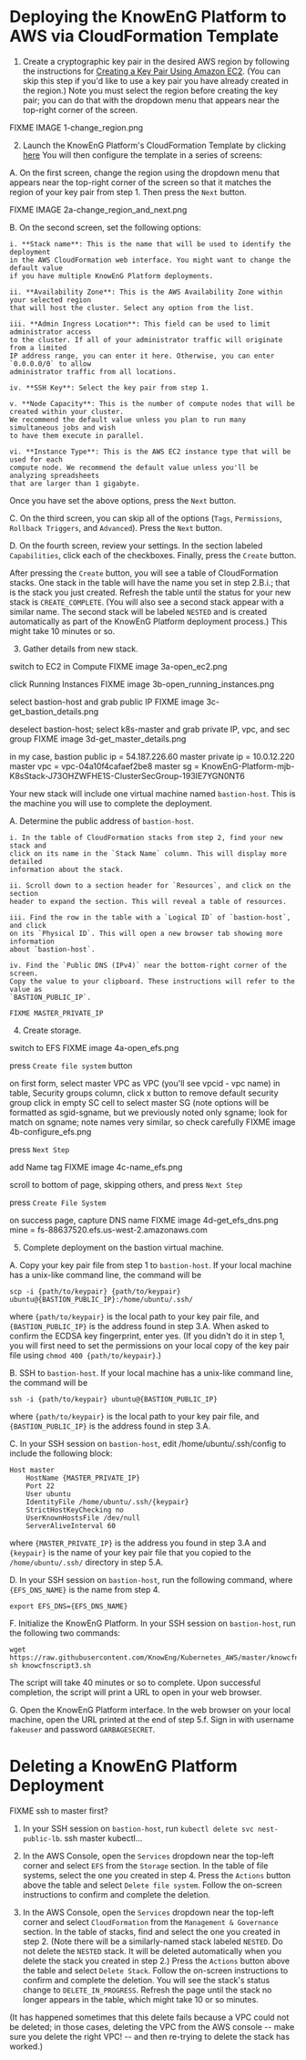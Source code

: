 # Deploying the KnowEnG Platform to AWS via CloudFormation Template

1. Create a cryptographic key pair in the desired AWS region by following the instructions
for [Creating a Key Pair Using Amazon EC2](https://docs.aws.amazon.com/AWSEC2/latest/UserGuide/ec2-key-pairs.html#having-ec2-create-your-key-pair).
(You can skip this step if you'd like to use a key pair you have already created in the region.)
Note you must select the region before creating the key pair; you can do that with the
dropdown menu that appears near the top-right corner of the screen.

FIXME IMAGE
1-change_region.png

2. Launch the KnowEnG Platform's CloudFormation Template by clicking [here](https://console.aws.amazon.com/cloudformation/home?region=us-west-1#/stacks/new?stackName=KnowEnG-Platform&templateURL=https://s3.amazonaws.com/knowscripts/knoweng-platform-simple.template)
You will then configure the template in a series of screens:

  A. On the first screen, change the region using the dropdown menu that appears
  near the top-right corner of the screen so that it matches the region of your 
  key pair from step 1. Then press the `Next` button.

  FIXME IMAGE
  2a-change_region_and_next.png

  B. On the second screen, set the following options:

    i. **Stack name**: This is the name that will be used to identify the deployment
    in the AWS CloudFormation web interface. You might want to change the default value
    if you have multiple KnowEnG Platform deployments.

    ii. **Availability Zone**: This is the AWS Availability Zone within your selected region
    that will host the cluster. Select any option from the list.

    iii. **Admin Ingress Location**: This field can be used to limit administrator access
    to the cluster. If all of your administrator traffic will originate from a limited
    IP address range, you can enter it here. Otherwise, you can enter `0.0.0.0/0` to allow
    administrator traffic from all locations.

    iv. **SSH Key**: Select the key pair from step 1.

    v. **Node Capacity**: This is the number of compute nodes that will be created within your cluster.
    We recommend the default value unless you plan to run many simultaneous jobs and wish
    to have them execute in parallel.

    vi. **Instance Type**: This is the AWS EC2 instance type that will be used for each
    compute node. We recommend the default value unless you'll be analyzing spreadsheets
    that are larger than 1 gigabyte.

  Once you have set the above options, press the `Next` button.

  C. On the third screen, you can skip all of the options (`Tags`, `Permissions`, `Rollback Triggers`, 
and `Advanced`). Press the `Next` button.

  D. On the fourth screen, review your settings. In the section labeled `Capabilities`, click 
  each of the checkboxes. Finally, press the `Create` button.
  
After pressing the `Create` button, you will see a table of CloudFormation stacks.
One stack in the table will have the name you set in step 2.B.i.; that is the stack
you just created. Refresh the table until the status for your new stack is
`CREATE_COMPLETE`. (You will also see a second stack appear with a similar name. 
The second stack will be labeled `NESTED` and is created automatically as part of
the KnowEnG Platform deployment process.) This might take 10 minutes or so.

3. Gather details from new stack.

switch to EC2 in Compute
FIXME image
3a-open_ec2.png

click Running Instances
FIXME image
3b-open_running_instances.png

select bastion-host and grab public IP
FIXME image
3c-get_bastion_details.png

deselect bastion-host; select k8s-master and grab private IP, vpc, and sec group
FIXME image
3d-get_master_details.png


in my case,
bastion public ip = 54.187.226.60
master private ip = 10.0.12.220
master vpc = vpc-04a10f4cafaef2be8
master sg = KnowEnG-Platform-mjb-K8sStack-J73OHZWFHE1S-ClusterSecGroup-193IE7YGN0NT6



Your new stack will include one virtual machine named `bastion-host`. This is the 
machine you will use to complete the deployment.

  A. Determine the public address of `bastion-host`.
  
    i. In the table of CloudFormation stacks from step 2, find your new stack and
    click on its name in the `Stack Name` column. This will display more detailed
    information about the stack.
    
    ii. Scroll down to a section header for `Resources`, and click on the section 
    header to expand the section. This will reveal a table of resources.
    
    iii. Find the row in the table with a `Logical ID` of `bastion-host`, and click 
    on its `Physical ID`. This will open a new browser tab showing more information
    about `bastion-host`.
    
    iv. Find the `Public DNS (IPv4)` near the bottom-right corner of the screen.
    Copy the value to your clipboard. These instructions will refer to the value as
    `BASTION_PUBLIC_IP`.
    
    FIXME MASTER_PRIVATE_IP
    
4. Create storage.


switch to EFS
FIXME image
4a-open_efs.png

press `Create file system` button

on first form, select master VPC as VPC (you'll see vpcid - vpc name)
in table, Security groups column, click x button to remove default security group
click in empty SC cell to select master SG (note options will be formatted as sgid-sgname, but we previously noted only sgname; look for match on sgname; note names very similar, so check carefully
FIXME image
4b-configure_efs.png

press `Next Step`

add Name tag
FIXME image
4c-name_efs.png

scroll to bottom of page, skipping others, and press `Next Step`

press `Create File System`

on success page, capture DNS name
FIXME image
4d-get_efs_dns.png
mine = fs-88637520.efs.us-west-2.amazonaws.com

5. Complete deployment on the bastion virtual machine.

  A. Copy your key pair file from step 1 to `bastion-host`. If your local machine has
  a unix-like command line, the command will be
  
  ```
  scp -i {path/to/keypair} {path/to/keypair} ubuntu@{BASTION_PUBLIC_IP}:/home/ubuntu/.ssh/
  ```
  
  where `{path/to/keypair}` is the local path to your key pair file, and `{BASTION_PUBLIC_IP}`
  is the address found in step 3.A. When asked to confirm the ECDSA key fingerprint, enter yes.
  (If you didn't do it in step 1, you will first need to set
  the permissions on your local copy of the key pair file using `chmod 400 {path/to/keypair}`.)
  
  B. SSH to `bastion-host`. If your local machine has a unix-like command line, the command
  will be
  
  ```
  ssh -i {path/to/keypair} ubuntu@{BASTION_PUBLIC_IP}
  ```
  
  where `{path/to/keypair}` is the local path to your key pair file, and `{BASTION_PUBLIC_IP}`
  is the address found in step 3.A.
  
  C. In your SSH session on `bastion-host`, edit /home/ubuntu/.ssh/config to include the following block:

   ```
   Host master
       HostName {MASTER_PRIVATE_IP}
       Port 22
       User ubuntu
       IdentityFile /home/ubuntu/.ssh/{keypair}
       StrictHostKeyChecking no
       UserKnownHostsFile /dev/null
       ServerAliveInterval 60
   ```
   
   where `{MASTER_PRIVATE_IP}` is the address you found in step 3.A and `{keypair}` is
   the name of your key pair file that you copied to the `/home/ubuntu/.ssh/` directory in step 5.A.

   D. In your SSH session on `bastion-host`, run the following command, where `{EFS_DNS_NAME}`
   is the name from step 4.

   ```
   export EFS_DNS={EFS_DNS_NAME}
   ```
   
   

   F. Initialize the KnowEnG Platform. In your SSH session on `bastion-host`, run 
   the following two commands:
   
   ```
   wget https://raw.githubusercontent.com/KnowEng/Kubernetes_AWS/master/knowcfnscript3.sh
   sh knowcfnscript3.sh
   ```
   
   The script will take 40 minutes or so to complete. Upon successful completion, the 
   script will print a URL to open in your web browser.
   
   G. Open the KnowEnG Platform interface. In the web browser on your local machine, open 
      the URL printed at the end of step 5.f. Sign in with username `fakeuser` and password
      `GARBAGESECRET`.

# Deleting a KnowEnG Platform Deployment

FIXME ssh to master first?
1. In your SSH session on `bastion-host`, run `kubectl delete svc nest-public-lb`.
   ssh master
   kubectl...

2. In the AWS Console, open the `Services` dropdown near the top-left corner and select `EFS`
   from the `Storage` section. In the table of file systems, select the one you created in step 4.
   Press the `Actions` button above the table and select `Delete file system`. Follow the on-screen instructions
   to confirm and complete the deletion.

3. In the AWS Console, open the `Services` dropdown near the top-left corner and select
   `CloudFormation` from the `Management & Governance` section. In the table of stacks, 
   find and select the one you created in step 2. (Note there will be a similarly-named stack labeled 
   `NESTED`. Do not delete the `NESTED` stack. It will be deleted automatically when you
   delete the stack you created in step 2.) Press the `Actions` button above the table
   and select `Delete Stack`. Follow the on-screen instructions to confirm and 
   complete the deletion. You will see the stack's status change to `DELETE_IN_PROGRESS`.
   Refresh the page until the stack no longer appears in the table, which might take 10 or so
   minutes.

(It has happened sometimes that this delete fails because a VPC could
not be deleted; in those cases, deleting the VPC from the AWS console --
make sure you delete the right VPC! -- and then re-trying to delete
the stack has worked.)
